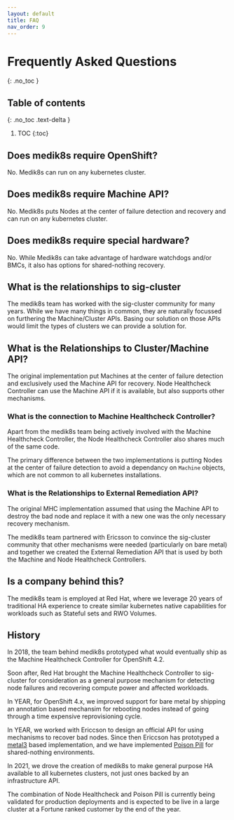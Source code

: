 ```yaml
---
layout: default
title: FAQ
nav_order: 9
---
```


# Frequently Asked Questions
{: .no_toc }

## Table of contents
{: .no_toc .text-delta }

1. TOC
{:toc}

## Does medik8s require OpenShift?

No.  Medik8s can run on any kubernetes cluster.

## Does medik8s require Machine API?

No.  Medik8s puts Nodes at the center of failure detection and recovery and can
run on any kubernetes cluster.

## Does medik8s require special hardware?

No.  While Medik8s can take advantage of hardware watchdogs and/or BMCs, it also
has options for shared-nothing recovery.

## What is the relationships to sig-cluster

The medik8s team has worked with the sig-cluster community for many years.
While we have many things in common, they are naturally focussed on furthering
the Machine/Cluster APIs.  Basing our solution on those APIs would limit the
types of clusters we can provide a solution for.

## What is the Relationships to Cluster/Machine API?

The original implementation put Machines at the center of failure detection and
exclusively used the Machine API for recovery.  Node Healthcheck Controller can
use the Machine API if it is available, but also supports other mechanisms.

### What is the connection to Machine Healthcheck Controller?

Apart from the medik8s team being actively involved with the Machine Healthcheck
Controller, the Node Healthcheck Controller also shares much of the same code.

The primary difference between the two implementations is putting Nodes at the
center of failure detection to avoid a dependancy on `Machine` objects, which
are not common to all kubernetes installations.

### What is the Relationships to External Remediation API?

The original MHC implementation assumed that using the Machine API to destroy
the bad node and replace it with a new one was the only necessary recovery
mechanism.

The medik8s team partnered with Ericsson to convince the sig-cluster community
that other mechanisms were needed (particularly on bare metal) and together we
created the External Remediation API that is used by both the Machine and Node
Healthcheck Controllers.

## Is a company behind this?

The medik8s team is employed at Red Hat, where we leverage 20 years of
traditional HA experience to create similar kubernetes native capabilities for
workloads such as Stateful sets and RWO Volumes.

## History

In 2018, the team behind medik8s prototyped what would eventually ship as the
Machine Healthcheck Controller for OpenShift 4.2.

Soon after, Red Hat brought the Machine Healthcheck Controller to sig-cluster
for consideration as a general purpose mechanism for detecting node failures and
recovering compute power and affected workloads.

In YEAR, for OpenShift 4.x, we improved support for bare metal by shipping an
annotation based mechansim for rebooting nodes instead of going through a time
expensive reprovisioning cycle.

In YEAR, we worked with Ericcson to design an official API for using mechanisms
to recover bad nodes.  Since then Ericcson has prototyped a
[metal3](http://metal3.io/) based implementation, and we have implemented
[Poison Pill](/PoisonPill) for shared-nothing environments.

In 2021, we drove the creation of medik8s to make general purpose HA available
to all kubernetes clusters, not just ones backed by an infrastructure API.

The combination of Node Healthcheck and Poison Pill is currently being validated
for production deployments and is expected to be live in a large cluster at a
Fortune ranked customer by the end of the year.
